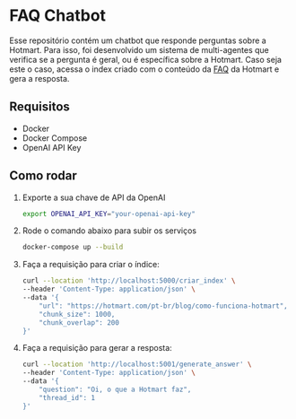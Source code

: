 # FAQ Chatbot

Esse repositório contém um chatbot que responde perguntas sobre a Hotmart. Para isso, foi desenvolvido um sistema de multi-agentes que verifica se a pergunta é geral, ou é específica sobre a Hotmart. Caso seja este o caso, acessa o index criado com o conteúdo da [FAQ](https://hotmart.com/pt-br/blog/como-funciona-hotmart) da Hotmart e gera a resposta.

## Requisitos
 
- Docker
- Docker Compose
- OpenAI API Key

## Como rodar

1. Exporte a sua chave de API da OpenAI

    ```bash
    export OPENAI_API_KEY="your-openai-api-key"
    ```

2. Rode o comando abaixo para subir os serviços

    ```bash
    docker-compose up --build
    ```

3. Faça a requisição para criar o índice:

    ```bash
    curl --location 'http://localhost:5000/criar_index' \
    --header 'Content-Type: application/json' \
    --data '{
        "url": "https://hotmart.com/pt-br/blog/como-funciona-hotmart",
        "chunk_size": 1000,
        "chunk_overlap": 200
    }'
    ```

4. Faça a requisição para gerar a resposta:

    ```bash
    curl --location 'http://localhost:5001/generate_answer' \
    --header 'Content-Type: application/json' \
    --data '{
        "question": "Oi, o que a Hotmart faz",
        "thread_id": 1
    }'
    ```